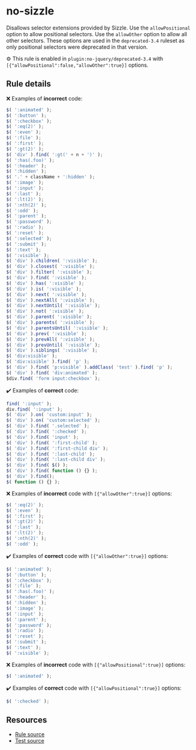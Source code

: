 # no-sizzle

Disallows selector extensions provided by Sizzle. Use the `allowPositional` option to allow positional selectors. Use the `allowOther` option to allow all other selectors. These options are used in the `deprecated-3.4` ruleset as only positional selectors were deprecated in that version.

⚙️ This rule is enabled in `plugin:no-jquery/deprecated-3.4` with `[{"allowPositional":false,"allowOther":true}]` options.

## Rule details

❌ Examples of **incorrect** code:
```js
$( ':animated' );
$( ':button' );
$( ':checkbox' );
$( ':eq(2)' );
$( ':even' );
$( ':file' );
$( ':first' );
$( ':gt(2)' );
$( 'div' ).find( ':gt(' + n + ')' );
$( ':has(.foo)' );
$( ':header' );
$( ':hidden' );
$( '.' + className + ':hidden' );
$( ':image' );
$( ':input' );
$( ':last' );
$( ':lt(2)' );
$( ':nth(2)' );
$( ':odd' );
$( ':parent' );
$( ':password' );
$( ':radio' );
$( ':reset' );
$( ':selected' );
$( ':submit' );
$( ':text' );
$( ':visible' );
$( 'div' ).children( ':visible' );
$( 'div' ).closest( ':visible' );
$( 'div' ).filter( ':visible' );
$( 'div' ).find( ':visible' );
$( 'div' ).has( ':visible' );
$( 'div' ).is( ':visible' );
$( 'div' ).next( ':visible' );
$( 'div' ).nextAll( ':visible' );
$( 'div' ).nextUntil( ':visible' );
$( 'div' ).not( ':visible' );
$( 'div' ).parent( ':visible' );
$( 'div' ).parents( ':visible' );
$( 'div' ).parentsUntil( ':visible' );
$( 'div' ).prev( ':visible' );
$( 'div' ).prevAll( ':visible' );
$( 'div' ).prevUntil( ':visible' );
$( 'div' ).siblings( ':visible' );
$( 'div:visible' );
$( 'div:visible' ).find( 'p' );
$( 'div' ).find( 'p:visible' ).addClass( 'test' ).find( 'p' );
$( 'div' ).find( 'div:animated' );
$div.find( 'form input:checkbox' );
```

✔️ Examples of **correct** code:
```js
find( ':input' );
div.find( ':input' );
$( 'div' ).on( 'custom:input' );
$( 'div' ).on( 'custom:selected' );
$( 'div' ).find( '.selected' );
$( 'div' ).find( ':checked' );
$( 'div' ).find( 'input' );
$( 'div' ).find( ':first-child' );
$( 'div' ).find( ':first-child div' );
$( 'div' ).find( ':last-child' );
$( 'div' ).find( ':last-child div' );
$( 'div' ).find( $() );
$( 'div' ).find( function () {} );
$( 'div' ).find();
$( function () {} );
```

❌ Examples of **incorrect** code with `[{"allowOther":true}]` options:
```js
$( ':eq(2)' );
$( ':even' );
$( ':first' );
$( ':gt(2)' );
$( ':last' );
$( ':lt(2)' );
$( ':nth(2)' );
$( ':odd' );
```

✔️ Examples of **correct** code with `[{"allowOther":true}]` options:
```js
$( ':animated' );
$( ':button' );
$( ':checkbox' );
$( ':file' );
$( ':has(.foo)' );
$( ':header' );
$( ':hidden' );
$( ':image' );
$( ':input' );
$( ':parent' );
$( ':password' );
$( ':radio' );
$( ':reset' );
$( ':submit' );
$( ':text' );
$( ':visible' );
```

❌ Examples of **incorrect** code with `[{"allowPositional":true}]` options:
```js
$( ':animated' );
```

✔️ Examples of **correct** code with `[{"allowPositional":true}]` options:
```js
$( ':checked' );
```

## Resources

* [Rule source](/src/rules/no-sizzle.js)
* [Test source](/tests/rules/no-sizzle.js)
